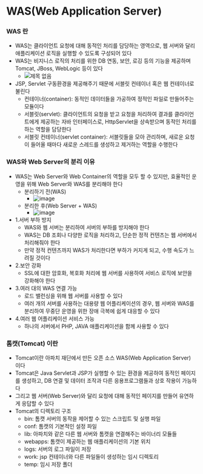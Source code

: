 # WAS(Web Application Server)

### WAS 란 
- WAS는 클라이언트 요청에 대해 동적인 처리를 담당하는 영역으로, 웹 서버와 달리 애플리케이션 로직을 실행할 수 있도록 구성되어 있다
- WAS는 비지니스 로직의 처리를 위한 DB 연동, 보안, 로깅 등의 기능을 제공하며 Tomcat, JBoss, WebLogic 등이 있다 
  - ![제목 없음](https://github.com/kimho1wq/TIL/assets/15611500/fbefc8cf-ade3-4307-a2d9-522aeeafc422)
- JSP, Servlet 구동환경을 제공해주기 때문에 서블릿 컨테이너 혹은 웹 컨테이너로 불린다
  - 컨테이너(container): 동적인 데이터들을 가공하여 정적인 파일로 만들어주는 모듈이다
  - 서블릿(servlet): 클라이언트의 요청을 받고 요청을 처리하여 결과를 클라이언트에게 제공하는 자바 인터페이스로, HttpServlet을 상속받으며 동적인 처리를 하는 역할을 담당한다
  - 서블릿 컨테이너(servlet container): 서블릿들을 모아 관리하며, 새로운 요청이 들어올 때마다 새로운 스레드를 생성하고 제거하는 역할을 수행한다


### WAS와 Web Server의 분리 이유
- WAS는 Web Server와 Web Container의 역할을 모두 할 수 있지만, 효율적인 운영을 위해 Web Server와 WAS를 분리해야 한다
  - 분리하기 전(WAS)
    - ![image](https://github.com/kimho1wq/TIL/assets/15611500/878de7c3-bd34-415d-96c2-fca55ed55fea)
  - 분리한 후(Web Server + WAS)
    - ![image](https://github.com/kimho1wq/TIL/assets/15611500/6949b22a-6d69-4c34-8240-97d06b60f0fc)
- 1.서버 부하 방지
  - WAS와 웹 서버는 분리하여 서버의 부하를 방지해야 한다
  - WAS는 DB 조회나 다양한 로직을 처리하고, 단순한 정적 컨텐츠는 웹 서버에서 처리해줘야 한다
  - 만약 정적 컨텐츠까지 WAS가 처리한다면 부하가 커지게 되고, 수행 속도가 느려질 것이다
- 2.보안 강화
  - SSL에 대한 암호화, 복호화 처리에 웹 서버를 사용하여 서비스 로직에 보안을 강화해야 한다
- 3.여러 대의 WAS 연결 가능
  - 로드 밸런싱을 위해 웹 서버를 사용할 수 있다
  - 여러 개의 서버를 사용하는 대용량 웹 어플리케이션의 경우, 웹 서버와 WAS를 분리하여 무중단 운영을 위한 장애 극복에 쉽게 대응할 수 있다
- 4.여러 웹 어플리케이션 서비스 가능
  - 하나의 서버에서 PHP, JAVA 애플리케이션을 함께 사용할 수 있다 


### 톰캣(Tomcat) 이란
- Tomcat이란 아파치 재단에서 만든 오픈 소스 WAS(Web Application Server) 이다
- Tomcat은 Java Servlet과 JSP가 실행할 수 있는 환경을 제공하여 동적인 페이지를 생성하고, DB 연결 및 데이터 조작과 다른 응용프로그램들과 상호 작용이 가능하다
- 그리고 웹 서버(Web Server)와 달리 요청에 대해 동적인 페이지를 만들어 유연하게 응답할 수 있다
- Tomcat의 디렉토리 구조
  - bin: 톰캣 서버의 동작을 제어할 수 있는 스크립트 및 실행 파일
  - conf: 톰캣의 기본적인 설정 파일
  - lib: 아파치와 같은 다른 웹 서버와 톰캣을 연결해주는 바이너리 모듈들
  - webapps: 톰캣이 제공하는 웹 애플리케이션의 기본 위치
  - logs: 서버의 로그 파일이 저장
  - work: jsp 컨테이너와 다른 파일들이 생성하는 임시 디렉토리
  - temp: 임시 저장 폴더



















